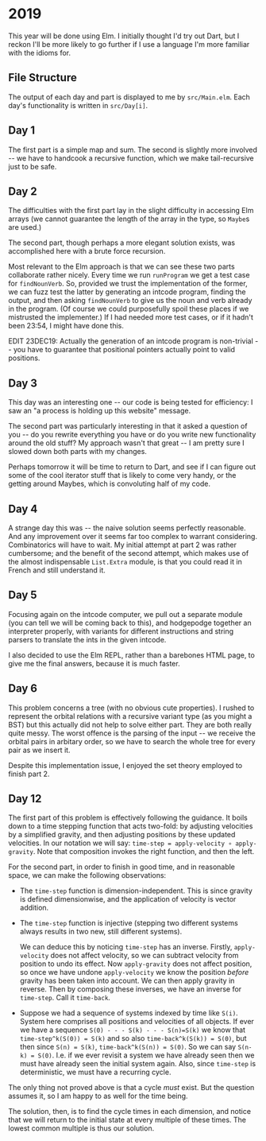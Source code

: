 # 2019

This year will be done using Elm. I initially thought I'd try out Dart, but I reckon I'll be more likely to go further if I use a language I'm more familiar
with the idioms for.

## File Structure

The output of each day and part is displayed to me by `src/Main.elm`. Each day's functionality is written in `src/Day[i]`.

## Day 1

The first part is a simple map and sum. The second is slightly more involved -- we have to handcook a recursive function, which we make tail-recursive just to be safe.

## Day 2

The difficulties with the first part lay in the slight difficulty in accessing
Elm arrays (we cannot guarantee the length of the array in the type, so `Maybe`s are used.)

The second part, though perhaps a more elegant solution exists, was accomplished here
with a brute force recursion.

Most relevant to the Elm approach is that we can see these two parts
collaborate rather nicely. Every time we run `runProgram` we get a test case for `findNounVerb`.
So, provided we trust the implementation of the former, we can fuzz test the latter
by generating an intcode program, finding the output, and then asking `findNounVerb`
to give us the noun and verb already in the program. (Of course we could purposefully
spoil these places if we mistrusted the implementer.) If I had needed more test cases,
or if it hadn't been 23:54, I might have done this.

EDIT 23DEC19: Actually the generation of an intcode program is non-trivial -- you have to guarantee that positional pointers
actually point to valid positions.

## Day 3

This day was an interesting one -- our code is being tested for efficiency: I saw an "a process is holding up this website" message.

The second part was particularly interesting in that it asked a question of you -- do you rewrite everything you have or do you write new functionality around the old stuff? My approach wasn't that great -- I am pretty sure I slowed down both parts with my changes.

Perhaps tomorrow it will be time to return to Dart, and see if I can figure out some of the cool iterator stuff that is likely to come very handy, or the getting around Maybes, which is convoluting half of my code.

## Day 4

A strange day this was -- the naive solution seems perfectly reasonable. And any improvement over it seems far too
complex to warrant considering. Combinatorics will have to wait.
My initial attempt at part 2 was rather cumbersome; and the benefit of the second attempt, which makes use of the
almost indispensable `List.Extra` module, is that you could read it in French and still understand it.

## Day 5

Focusing again on the intcode computer, we pull out a separate module (you can tell we will be coming back to this), and hodgepodge together an interpreter properly, with variants for different instructions and string parsers to translate the ints in the given intcode.

I also decided to use the Elm REPL, rather than a barebones HTML page, to give me the final answers, because
it is much faster.

## Day 6

This problem concerns a tree (with no obvious cute properties). I rushed to represent the orbital relations with a recursive variant type (as you might a BST) but this actually did not help to solve either part. They are both really quite messy. The worst offence is the parsing of the input -- we receive the orbital pairs in arbitary order, so we have to search the whole tree for every pair as we insert it.

Despite this implementation issue, I enjoyed the set theory employed to finish part 2.


## Day 12

The first part of this problem is effectively following the guidance.
It boils down to a time stepping function that acts two-fold:
by adjusting velocities by a simplified gravity,
and then adjusting positions by these updated velocities.
In our notation we will say: `time-step = apply-velocity ∘ apply-gravity`.
Note that composition invokes the right function, and then the left.

For the second part, in order to finish in good time,
and in reasonable space, we can make the following observations:

* The `time-step` function is dimension-independent.
  This is since gravity is defined dimensionwise, and the application of
  velocity is vector addition.
* The `time-step` function is injective (stepping two different systems always
  results in two new, still different systems).

  We can deduce this by noticing `time-step` has an inverse.
  Firstly, `apply-velocity` does not affect velocity, so we can subtract
  velocity from position to undo its effect.
  Now `apply-gravity` does not affect position, so once we have undone
  `apply-velocity` we know the position *before* gravity has been taken
  into account. We can then apply gravity in reverse.
  Then by composing these inverses, we have an inverse for `time-step`.
  Call it `time-back`.
* Suppose we had a sequence of systems indexed by time like `S(i)`.
  System here comprises all positions and velocities of all objects.
  If ever we have a sequence `S(0) - - - S(k) - - - S(n)=S(k)`
  we know that `time-step^k(S(0)) = S(k)` and so also `time-back^k(S(k)) = S(0)`,
  but then since `S(n) = S(k)`, `time-back^k(S(n)) = S(0)`. So we can say
  `S(n-k) = S(0)`. I.e. if we ever revisit a system we have already seen
  then we must have already seen the initial system again. Also, since `time-step`
  is deterministic, we must have a recurring cycle.

The only thing not proved above is that a cycle *must* exist. But the question
assumes it, so I am happy to as well for the time being.

The solution, then, is to find the cycle times in each dimension,
and notice that we will return to the initial state at every multiple
of these times. The lowest common multiple is thus our solution.
